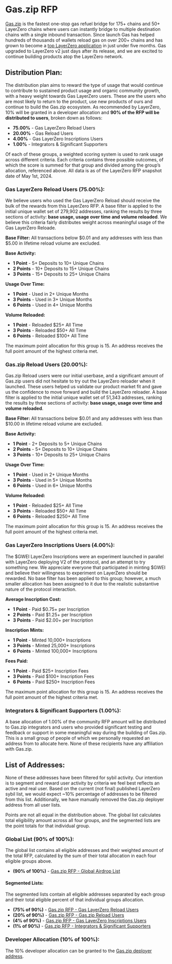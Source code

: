 # Gas.zip RFP

[Gas.zip](https://gas.zip) is the fastest one-stop gas refuel bridge for 175+ chains and 50+ LayerZero chains where users can instantly bridge to multiple destination chains with a single inbound transaction. Since launch Gas has helped hundreds of thousands of wallets reload gas on over 200+ chains and has grown to become a [top LayerZero application](https://layerzeroscan.com/protocol/gas.zip) in just under five months. Gas upgraded to LayerZero v2 just days after its release, and we are excited to continue building products atop the LayerZero network.

## Distribution Plan:

The distribution plan aims to reward the type of usage that would continue to contribute to sustained product usage and organic community growth, with a heavy weight towards Gas LayerZero users. These are the users who are most likely to return to the product, use new products of ours and continue to build the Gas.zip ecosystem. As recommended by LayerZero, 10% will be granted in a developer allocation and **90% of the RFP will be distributed to users**, broken down as follows:

+ **75.00%** - Gas LayerZero Reload Users
+ **20.00%** - Gas Reload Users
+ **4.00%** - Gas LayerZero Inscriptions Users
+ **1.00%** - Integrators & Significant Supporters

Of each of these groups, a weighted scoring system is used to rank usage across different criteria. Each criteria contains three possible outcomes, of which the score is summed for that group and divided among the group’s allocation, referenced above. All data is as of the LayerZero RFP snapshot date of May 1st, 2024. 

### Gas LayerZero Reload Users (75.00%):

We believe users who used the Gas LayerZero Reload should receive the bulk of the rewards from this LayerZero RFP. A base filter is applied to the initial unique wallet set of 279,902 addresses, ranking the results by three sections of activity: **base usage, usage over time and volume reloaded**. We believe this criteria fairly distributes weight across meaningful usage of the Gas LayerZero Reloade. 

**Base Filter:** All transactions below $0.01 and any addresses with less than $5.00 in lifetime reload volume are excluded.

**Base Activity:**
+ **1 Point** - 5+ Deposits to 10+ Unique Chains
+ **2 Points** - 10+ Deposits to 15+ Unique Chains
+ **3 Points** - 15+ Deposits to 25+ Unique Chains

**Usage Over Time:**
+ **1 Point** - Used in 2+ Unique Months
+ **3 Points** - Used in 3+ Unique Months
+ **6 Points** - Used in 4+ Unique Months

**Volume Reloaded:**
+ **1 Point** - Reloaded $25+ All Time 
+ **3 Points** - Reloaded $50+ All Time 
+ **6 Points** - Reloaded $100+ All Time 

The maximum point allocation for this group is 15. An address receives the full point amount of the highest criteria met.

### Gas.zip Reload Users (20.00%):

Gas.zip Reload users were our initial userbase, and a significant amount of Gas.zip users did not hesitate to try out the LayerZero reloader when it launched. These users helped us validate our product market fit and gave us the confidence to move forward and build the LayerZero reloader. A base filter is applied to the initial unique wallet set of 51,343 addresses, ranking the results by three sections of activity: **base usage, usage over time and volume reloaded**.

**Base Filter:** All transactions below $0.01 and any addresses with less than $10.00 in lifetime reload volume are excluded.

**Base Activity:**
+ **1 Point** - 2+ Deposits to 5+ Unique Chains
+ **2 Points** - 5+ Deposits to 10+ Unique Chains
+ **3 Points** - 10+ Deposits to 25+ Unique Chains

**Usage Over Time:**
+ **1 Point** - Used in 2+ Unique Months
+ **3 Points** - Used in 5+ Unique Months
+ **6 Points** - Used in 6+ Unique Months

**Volume Reloaded:**
+ **1 Point** - Reloaded $25+ All Time 
+ **3 Points** - Reloaded $50+ All Time 
+ **6 Points** - Reloaded $250+ All Time 

The maximum point allocation for this group is 15. An address receives the full point amount of the highest criteria met.

### Gas LayerZero Inscriptions Users (4.00%):

The $GWEI LayerZero Inscriptions were an experiment launched in parallel with LayerZero deploying V2 of the protocol, and an attempt to try something new. We appreciate everyone that participated in minting $GWEI and believe their willingness to experiment on LayerZero should be rewarded. No base filter has been applied to this group; however, a much smaller allocation has been assigned to it due to the realistic substantive nature of the protocol interaction. 

**Average Inscription Cost:**
+ **1 Point** - Paid $0.75+ per Inscription
+ **2 Points** - Paid $1.25+ per Inscription
+ **3 Points** - Paid $2.00+ per Inscription

**Inscription Mints:**
+ **1 Point** - Minted 10,000+ Inscriptions
+ **3 Points** - Minted 25,000+ Inscriptions
+ **6 Points** - Minted 100,000+ Inscriptions

**Fees Paid:**
+ **1 Point** - Paid $25+ Inscription Fees
+ **3 Points** - Paid $100+ Inscription Fees
+ **6 Points** - Paid $250+ Inscription Fees

The maximum point allocation for this group is 15. An address receives the full point amount of the highest criteria met.

### Integrators & Significant Supporters (1.00%):

A base allocation of 1.00% of the community RFP amount will be distributed to Gas.zip integrators and users who provided significant testing and feedback or support in some meaningful way during the building of Gas.zip. This is a small group of people of which we personally requested an address from to allocate here. None of these recipients have any affiliation with Gas.zip. 

## List of Addresses:

None of these addresses have been filtered for sybil activity. Our intention is to segment and reward user activity by criteria we feel best reflects an active and real user. Based on the current (not final) published LayerZero sybil list, we would expect ~10% percentage of addresses to be filtered from this list. Additionally, we have manually removed the Gas.zip deployer address from all user lists. 

Points are not all equal in the distribution above. The global list calculates total eligibility amount across all four groups, and the segmented lists are the point totals for that individual group. 

### Global List (90% of 100%):

The global list contains all eligible addresses and their weighted amount of the total RFP, calculated by the sum of their total allocation in each four eligible groups above. 

+ **(90% of 100%)** - [Gas.zip RFP - Global Airdrop List](https://github.com/gasdotzip/rfp/raw/abf021300ad9678047fc48d0d084be362ec67fd8/global.csv)

#### Segmented Lists: 

The segmented lists contain all eligible addresses separated by each group and their total eligible percent of that individual groups allocation. 

+ **(75% of 90%)** - [Gas.zip RFP - Gas LayerZero Reload Users](https://raw.githubusercontent.com/gasdotzip/rfp/abf021300ad9678047fc48d0d084be362ec67fd8/layerzero.csv)
+ **(20% of 90%)** - [Gas.zip RFP - Gas.zip Reload Users](https://raw.githubusercontent.com/gasdotzip/rfp/abf021300ad9678047fc48d0d084be362ec67fd8/gas.csv) 
+ **(4% of 90%)** - [Gas.zip RFP - Gas LayerZero Inscriptions Users](https://raw.githubusercontent.com/gasdotzip/rfp/abf021300ad9678047fc48d0d084be362ec67fd8/inscriptions.csv) 
+ **(1% of 90%)** - [Gas.zip RFP - Integrators & Significant Supporters](https://raw.githubusercontent.com/gasdotzip/rfp/abf021300ad9678047fc48d0d084be362ec67fd8/integrators.csv) 

### Developer Allocation (10% of 100%): 

The 10% developer allocation can be granted to the [Gas.zip deployer address](https://etherscan.io/address/0x4c968f6bEecf1906710b08e8B472b8Ba6E75F957). 
